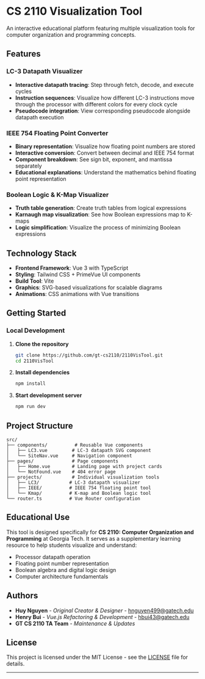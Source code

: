 # CS 2110 Visualization Tool

An interactive educational platform featuring multiple visualization tools for computer organization and programming concepts. 

## Features

### LC-3 Datapath Visualizer
- **Interactive datapath tracing**: Step through fetch, decode, and execute cycles 
- **Instruction sequences**: Visualize how different LC-3 instructions move through the processor with different colors for every clock cycle
- **Pseudocode integration**: View corresponding pseudocode alongside datapath execution

### IEEE 754 Floating Point Converter
- **Binary representation**: Visualize how floating point numbers are stored
- **Interactive conversion**: Convert between decimal and IEEE 754 format
- **Component breakdown**: See sign bit, exponent, and mantissa separately
- **Educational explanations**: Understand the mathematics behind floating point representation

### Boolean Logic & K-Map Visualizer
- **Truth table generation**: Create truth tables from logical expressions
- **Karnaugh map visualization**: See how Boolean expressions map to K-maps
- **Logic simplification**: Visualize the process of minimizing Boolean expressions

## Technology Stack

- **Frontend Framework**: Vue 3 with TypeScript
- **Styling**: Tailwind CSS + PrimeVue UI components
- **Build Tool**: Vite
- **Graphics**: SVG-based visualizations for scalable diagrams
- **Animations**: CSS animations with Vue transitions

## Getting Started
### Local Development

1. **Clone the repository**
   ```bash
   git clone https://github.com/gt-cs2110/2110VisTool.git
   cd 2110VisTool
   ```

2. **Install dependencies**
   ```bash
   npm install
   ```

3. **Start development server**
   ```bash
   npm run dev
   ```


## Project Structure

```
src/
├── components/          # Reusable Vue components
│   ├── LC3.vue         # LC-3 datapath SVG component
│   └── SiteNav.vue     # Navigation component
├── pages/              # Page components
│   ├── Home.vue        # Landing page with project cards
│   └── NotFound.vue    # 404 error page
├── projects/           # Individual visualization tools
│   ├── LC3/           # LC-3 datapath visualizer
│   ├── IEEE/          # IEEE 754 floating point tool
│   └── Kmap/          # K-map and Boolean logic tool
└── router.ts          # Vue Router configuration
```


## Educational Use

This tool is designed specifically for **CS 2110: Computer Organization and Programming** at Georgia Tech. It serves as a supplementary learning resource to help students visualize and understand:

- Processor datapath operation
- Floating point number representation
- Boolean algebra and digital logic design
- Computer architecture fundamentals

## Authors

- **Huy Nguyen** - *Original Creator & Designer* - hnguyen499@gatech.edu
- **Henry Bui** - *Vue.js Refactoring & Development* - hbui43@gatech.edu
- **GT CS 2110 TA Team** - *Maintenance & Updates*


## License

This project is licensed under the MIT License - see the [LICENSE](LICENSE) file for details.

---



